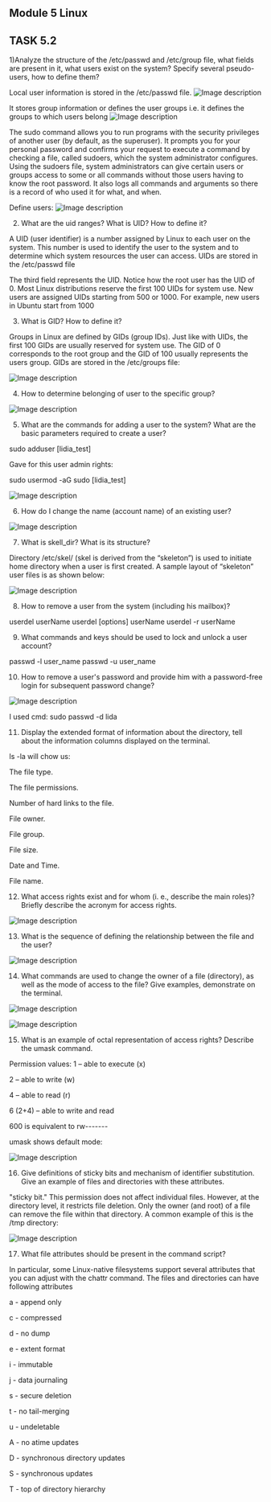 ## Module 5 Linux
## TASK 5.2

1)Analyze the structure of the /etc/passwd and /etc/group file, what fields are present in it, what users exist on the system? Specify several pseudo-users, how to define them?

Local user information is stored in the /etc/passwd file.
![Image description](./img/1.png)

It stores group information or defines the user groups i.e. it defines the groups to which users belong
![Image description](./img/2.png)

The sudo command allows you to run programs with the security privileges of another user (by default, as the superuser). It prompts you for your personal password and confirms your request to execute a command by checking a file, called sudoers, which the system administrator configures. Using the sudoers file, system administrators can give certain users or groups access to some or all commands without those users having to know the root password. It also logs all commands and arguments so there is a record of who used it for what, and when.

Define users:
![Image description](./img/3.png)

2) What are the uid ranges? What is UID? How to define it?


A UID (user identifier) is a number assigned by Linux to each user on the system. This number is used to identify the user to the system and to determine which system resources the user can access. UIDs are stored in the /etc/passwd file

The third field represents the UID. Notice how the root user has the UID of 0. Most Linux distributions reserve the first 100 UIDs for system use. New users are assigned UIDs starting from 500 or 1000. For example, new users in Ubuntu start from 1000


3) What is GID? How to define it?

Groups in Linux are defined by GIDs (group IDs). Just like with UIDs, the first 100 GIDs are usually reserved for system use. The GID of 0 corresponds to the root group and the GID of 100 usually represents the users group. GIDs are stored in the /etc/groups file:

![Image description](./img/4.png)

4) How to determine belonging of user to the specific group?

![Image description](./img/5.png)

5) What are the commands for adding a user to the system? What are the basic parameters required to create a user?

sudo adduser [lidia_test]

Gave for this user admin rights:

sudo usermod -aG sudo [lidia_test]

![Image description](./img/6.png)

6) How do I change the name (account name) of an existing user?

![Image description](./img/7.png)

7) What is skell_dir? What is its structure?

Directory /etc/skel/ (skel is derived from the “skeleton”) is used to initiate home directory when a user is first created. A sample layout of “skeleton” user files is as shown below:

![Image description](./img/8.png)

8) How to remove a user from the system (including his mailbox)?

userdel userName
userdel [options] userName
userdel -r userName

9) What commands and keys should be used to lock and unlock a user account?

passwd -l user_name
passwd -u user_name

10) How to remove a user's password and provide him with a password-free login for subsequent password change?

![Image description](./img/9.png)

I used cmd: sudo passwd -d lida

11) Display the extended format of information about the directory, tell about the information columns displayed on the terminal.

ls -la will chow us:

The file type.

The file permissions.

Number of hard links to the file.

File owner.

File group.

File size.

Date and Time.

File name.

12) What access rights exist and for whom (i. e., describe the main roles)? Briefly describe the acronym for access rights.

![Image description](./img/10.png)

13) What is the sequence of defining the relationship between the file and the user?

![Image description](./img/12.png)

14) What commands are used to change the owner of a file (directory), as well as the mode of access to the file? Give examples, demonstrate on the terminal.

![Image description](./img/13.png)

![Image description](./img/15.png)

15) What is an example of octal representation of access rights? Describe the umask command.

Permission values:
1 – able to execute (x)

2 – able to write (w)

4 – able to read (r)

6 (2+4) – able to write and read

600 is equivalent to rw-------

umask shows default mode:

![Image description](./img/14.png)

16) Give definitions of sticky bits and mechanism of identifier substitution. Give an example of files and directories with these attributes.

"sticky bit." This permission does not affect individual files. However, at the directory level, it restricts file deletion. Only the owner (and root) of a file can remove the file within that directory. A common example of this is the /tmp directory:

![Image description](./img/16.png)

17) What file attributes should be present in the command script?

In particular, some Linux-native filesystems support several attributes that you can adjust with the chattr command. The files and directories can have following attributes

a - append only

c - compressed

d - no dump

e - extent format

i - immutable

j - data journaling

s - secure deletion

t - no tail-merging

u - undeletable

A - no atime updates

D - synchronous directory updates

S - synchronous updates

T - top of directory hierarchy
